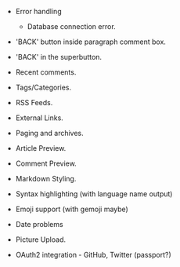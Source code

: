 * Error handling

	* Database connection error.

* 'BACK' button inside paragraph comment box.

* 'BACK' in the superbutton.

* Recent comments.

* Tags/Categories.

* RSS Feeds.

* External Links.

* Paging and archives.

* Article Preview.

* Comment Preview.

* Markdown Styling.

* Syntax highlighting (with language name output)

* Emoji support (with gemoji maybe)

* Date problems

* Picture Upload.

* OAuth2 integration - GitHub, Twitter (passport?)
